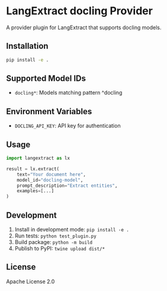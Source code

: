 # LangExtract docling Provider

A provider plugin for LangExtract that supports docling models.

## Installation

```bash
pip install -e .
```

## Supported Model IDs

- `docling*`: Models matching pattern ^docling

## Environment Variables

- `DOCLING_API_KEY`: API key for authentication

## Usage

```python
import langextract as lx

result = lx.extract(
    text="Your document here",
    model_id="docling-model",
    prompt_description="Extract entities",
    examples=[...]
)
```

## Development

1. Install in development mode: `pip install -e .`
2. Run tests: `python test_plugin.py`
3. Build package: `python -m build`
4. Publish to PyPI: `twine upload dist/*`

## License

Apache License 2.0
